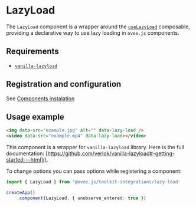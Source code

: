 # LazyLoad

The `LazyLoad` component is a wrapper around the [`useLazyLoad`](./composables/README.md) composable, providing a declarative way to use lazy loading in `ovee.js` components.

## Requirements
 - [`vanilla-lazyload`](https://github.com/verlok/vanilla-lazyload)

## Registration and configuration

See [Components instalation](/docs/registration.md)

## Usage example

```html
<img data-src="example.jpg" alt="" data-lazy-load />
<video data-src="example.mp4" data-lazy-load></video>
```

This component is a wrapper for `vanilla-lazyload` library. Here is the full documentation: [https://github.com/verlok/vanilla-lazyload#-getting-started---html]().

To change options you can pass options while registering a component:

```ts
import { LazyLoad } from '@ovee.js/toolkit-integrations/lazy-load'

createApp()
    .component(LazyLoad, { unobserve_entered: true })
```